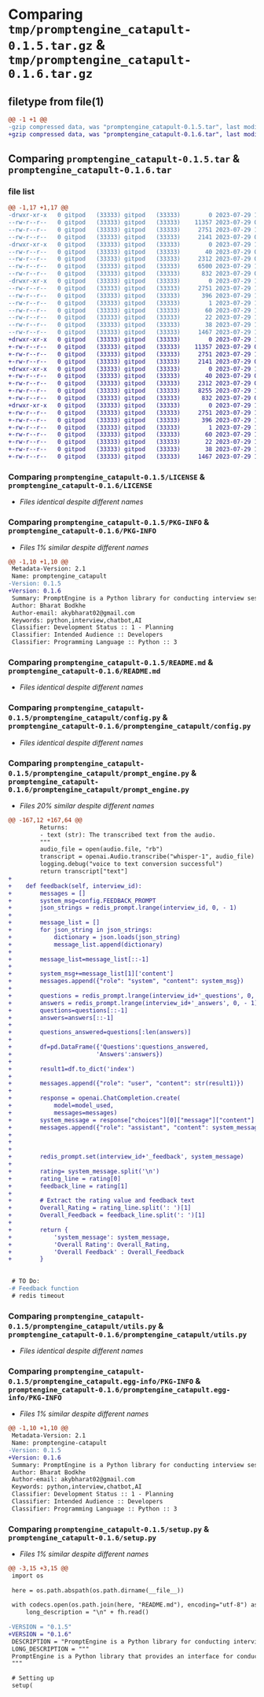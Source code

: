 # Comparing `tmp/promptengine_catapult-0.1.5.tar.gz` & `tmp/promptengine_catapult-0.1.6.tar.gz`

## filetype from file(1)

```diff
@@ -1 +1 @@
-gzip compressed data, was "promptengine_catapult-0.1.5.tar", last modified: Sat Jul 29 11:01:49 2023, max compression
+gzip compressed data, was "promptengine_catapult-0.1.6.tar", last modified: Sat Jul 29 17:37:33 2023, max compression
```

## Comparing `promptengine_catapult-0.1.5.tar` & `promptengine_catapult-0.1.6.tar`

### file list

```diff
@@ -1,17 +1,17 @@
-drwxr-xr-x   0 gitpod   (33333) gitpod   (33333)        0 2023-07-29 11:01:49.204302 promptengine_catapult-0.1.5/
--rw-r--r--   0 gitpod   (33333) gitpod   (33333)    11357 2023-07-29 04:57:06.000000 promptengine_catapult-0.1.5/LICENSE
--rw-r--r--   0 gitpod   (33333) gitpod   (33333)     2751 2023-07-29 11:01:49.204302 promptengine_catapult-0.1.5/PKG-INFO
--rw-r--r--   0 gitpod   (33333) gitpod   (33333)     2141 2023-07-29 07:14:51.000000 promptengine_catapult-0.1.5/README.md
-drwxr-xr-x   0 gitpod   (33333) gitpod   (33333)        0 2023-07-29 11:01:49.200302 promptengine_catapult-0.1.5/promptengine_catapult/
--rw-r--r--   0 gitpod   (33333) gitpod   (33333)       40 2023-07-29 07:14:51.000000 promptengine_catapult-0.1.5/promptengine_catapult/__init__.py
--rw-r--r--   0 gitpod   (33333) gitpod   (33333)     2312 2023-07-29 07:14:51.000000 promptengine_catapult-0.1.5/promptengine_catapult/config.py
--rw-r--r--   0 gitpod   (33333) gitpod   (33333)     6500 2023-07-29 11:01:28.000000 promptengine_catapult-0.1.5/promptengine_catapult/prompt_engine.py
--rw-r--r--   0 gitpod   (33333) gitpod   (33333)      832 2023-07-29 07:58:05.000000 promptengine_catapult-0.1.5/promptengine_catapult/utils.py
-drwxr-xr-x   0 gitpod   (33333) gitpod   (33333)        0 2023-07-29 11:01:49.204302 promptengine_catapult-0.1.5/promptengine_catapult.egg-info/
--rw-r--r--   0 gitpod   (33333) gitpod   (33333)     2751 2023-07-29 11:01:49.000000 promptengine_catapult-0.1.5/promptengine_catapult.egg-info/PKG-INFO
--rw-r--r--   0 gitpod   (33333) gitpod   (33333)      396 2023-07-29 11:01:49.000000 promptengine_catapult-0.1.5/promptengine_catapult.egg-info/SOURCES.txt
--rw-r--r--   0 gitpod   (33333) gitpod   (33333)        1 2023-07-29 11:01:49.000000 promptengine_catapult-0.1.5/promptengine_catapult.egg-info/dependency_links.txt
--rw-r--r--   0 gitpod   (33333) gitpod   (33333)       60 2023-07-29 11:01:49.000000 promptengine_catapult-0.1.5/promptengine_catapult.egg-info/requires.txt
--rw-r--r--   0 gitpod   (33333) gitpod   (33333)       22 2023-07-29 11:01:49.000000 promptengine_catapult-0.1.5/promptengine_catapult.egg-info/top_level.txt
--rw-r--r--   0 gitpod   (33333) gitpod   (33333)       38 2023-07-29 11:01:49.204302 promptengine_catapult-0.1.5/setup.cfg
--rw-r--r--   0 gitpod   (33333) gitpod   (33333)     1467 2023-07-29 11:01:33.000000 promptengine_catapult-0.1.5/setup.py
+drwxr-xr-x   0 gitpod   (33333) gitpod   (33333)        0 2023-07-29 17:37:33.574450 promptengine_catapult-0.1.6/
+-rw-r--r--   0 gitpod   (33333) gitpod   (33333)    11357 2023-07-29 04:57:06.000000 promptengine_catapult-0.1.6/LICENSE
+-rw-r--r--   0 gitpod   (33333) gitpod   (33333)     2751 2023-07-29 17:37:33.574450 promptengine_catapult-0.1.6/PKG-INFO
+-rw-r--r--   0 gitpod   (33333) gitpod   (33333)     2141 2023-07-29 07:14:51.000000 promptengine_catapult-0.1.6/README.md
+drwxr-xr-x   0 gitpod   (33333) gitpod   (33333)        0 2023-07-29 17:37:33.574450 promptengine_catapult-0.1.6/promptengine_catapult/
+-rw-r--r--   0 gitpod   (33333) gitpod   (33333)       40 2023-07-29 07:14:51.000000 promptengine_catapult-0.1.6/promptengine_catapult/__init__.py
+-rw-r--r--   0 gitpod   (33333) gitpod   (33333)     2312 2023-07-29 07:14:51.000000 promptengine_catapult-0.1.6/promptengine_catapult/config.py
+-rw-r--r--   0 gitpod   (33333) gitpod   (33333)     8255 2023-07-29 17:34:45.000000 promptengine_catapult-0.1.6/promptengine_catapult/prompt_engine.py
+-rw-r--r--   0 gitpod   (33333) gitpod   (33333)      832 2023-07-29 07:58:05.000000 promptengine_catapult-0.1.6/promptengine_catapult/utils.py
+drwxr-xr-x   0 gitpod   (33333) gitpod   (33333)        0 2023-07-29 17:37:33.574450 promptengine_catapult-0.1.6/promptengine_catapult.egg-info/
+-rw-r--r--   0 gitpod   (33333) gitpod   (33333)     2751 2023-07-29 17:37:33.000000 promptengine_catapult-0.1.6/promptengine_catapult.egg-info/PKG-INFO
+-rw-r--r--   0 gitpod   (33333) gitpod   (33333)      396 2023-07-29 17:37:33.000000 promptengine_catapult-0.1.6/promptengine_catapult.egg-info/SOURCES.txt
+-rw-r--r--   0 gitpod   (33333) gitpod   (33333)        1 2023-07-29 17:37:33.000000 promptengine_catapult-0.1.6/promptengine_catapult.egg-info/dependency_links.txt
+-rw-r--r--   0 gitpod   (33333) gitpod   (33333)       60 2023-07-29 17:37:33.000000 promptengine_catapult-0.1.6/promptengine_catapult.egg-info/requires.txt
+-rw-r--r--   0 gitpod   (33333) gitpod   (33333)       22 2023-07-29 17:37:33.000000 promptengine_catapult-0.1.6/promptengine_catapult.egg-info/top_level.txt
+-rw-r--r--   0 gitpod   (33333) gitpod   (33333)       38 2023-07-29 17:37:33.574450 promptengine_catapult-0.1.6/setup.cfg
+-rw-r--r--   0 gitpod   (33333) gitpod   (33333)     1467 2023-07-29 17:37:28.000000 promptengine_catapult-0.1.6/setup.py
```

### Comparing `promptengine_catapult-0.1.5/LICENSE` & `promptengine_catapult-0.1.6/LICENSE`

 * *Files identical despite different names*

### Comparing `promptengine_catapult-0.1.5/PKG-INFO` & `promptengine_catapult-0.1.6/PKG-INFO`

 * *Files 1% similar despite different names*

```diff
@@ -1,10 +1,10 @@
 Metadata-Version: 2.1
 Name: promptengine_catapult
-Version: 0.1.5
+Version: 0.1.6
 Summary: PromptEngine is a Python library for conducting interview sessions using OpenAI's ChatGPT model.
 Author: Bharat Bodkhe
 Author-email: akybharat02@gmail.com
 Keywords: python,interview,chatbot,AI
 Classifier: Development Status :: 1 - Planning
 Classifier: Intended Audience :: Developers
 Classifier: Programming Language :: Python :: 3
```

### Comparing `promptengine_catapult-0.1.5/README.md` & `promptengine_catapult-0.1.6/README.md`

 * *Files identical despite different names*

### Comparing `promptengine_catapult-0.1.5/promptengine_catapult/config.py` & `promptengine_catapult-0.1.6/promptengine_catapult/config.py`

 * *Files identical despite different names*

### Comparing `promptengine_catapult-0.1.5/promptengine_catapult/prompt_engine.py` & `promptengine_catapult-0.1.6/promptengine_catapult/prompt_engine.py`

 * *Files 20% similar despite different names*

```diff
@@ -167,12 +167,64 @@
         Returns:
         - text (str): The transcribed text from the audio.
         """
         audio_file = open(audio.file, "rb")
         transcript = openai.Audio.transcribe("whisper-1", audio_file)
         logging.debug("voice to text conversion successful")
         return transcript["text"]
+    
+    def feedback(self, interview_id):
+        messages = []
+        system_msg=config.FEEDBACK_PROMPT
+        json_strings = redis_prompt.lrange(interview_id, 0, - 1)
+
+        message_list = []
+        for json_string in json_strings:
+            dictionary = json.loads(json_string)
+            message_list.append(dictionary)
+
+        message_list=message_list[::-1]
+
+        system_msg+=message_list[1]['content']
+        messages.append({"role": "system", "content": system_msg})
+
+        questions = redis_prompt.lrange(interview_id+'_questions', 0, - 1)
+        answers = redis_prompt.lrange(interview_id+'_answers', 0, - 1)
+        questions=questions[::-1]
+        answers=answers[::-1]
+
+        questions_answered=questions[:len(answers)]
+        
+        df=pd.DataFrame({'Questions':questions_answered,
+                        'Answers':answers})
+        
+        result1=df.to_dict('index')
+        
+        messages.append({"role": "user", "content": str(result1)})
+
+        response = openai.ChatCompletion.create(
+            model=model_used,
+            messages=messages)
+        system_message = response["choices"][0]["message"]["content"]
+        messages.append({"role": "assistant", "content": system_message})
+        
+
+        
+        redis_prompt.set(interview_id+'_feedback', system_message)
+
+        rating= system_message.split('\n')
+        rating_line = rating[0]
+        feedback_line = rating[1]
+
+        # Extract the rating value and feedback text
+        Overall_Rating = rating_line.split(': ')[1]
+        Overall_Feedback = feedback_line.split(': ')[1]
+        
+        return {
+            'system_message': system_message,
+            'Overall Rating': Overall_Rating,
+            'Overall Feedback' : Overall_Feedback
+        }
 
 
 # TO Do:
-# Feedback function
 # redis timeout
```

### Comparing `promptengine_catapult-0.1.5/promptengine_catapult/utils.py` & `promptengine_catapult-0.1.6/promptengine_catapult/utils.py`

 * *Files identical despite different names*

### Comparing `promptengine_catapult-0.1.5/promptengine_catapult.egg-info/PKG-INFO` & `promptengine_catapult-0.1.6/promptengine_catapult.egg-info/PKG-INFO`

 * *Files 1% similar despite different names*

```diff
@@ -1,10 +1,10 @@
 Metadata-Version: 2.1
 Name: promptengine-catapult
-Version: 0.1.5
+Version: 0.1.6
 Summary: PromptEngine is a Python library for conducting interview sessions using OpenAI's ChatGPT model.
 Author: Bharat Bodkhe
 Author-email: akybharat02@gmail.com
 Keywords: python,interview,chatbot,AI
 Classifier: Development Status :: 1 - Planning
 Classifier: Intended Audience :: Developers
 Classifier: Programming Language :: Python :: 3
```

### Comparing `promptengine_catapult-0.1.5/setup.py` & `promptengine_catapult-0.1.6/setup.py`

 * *Files 1% similar despite different names*

```diff
@@ -3,15 +3,15 @@
 import os
 
 here = os.path.abspath(os.path.dirname(__file__))
 
 with codecs.open(os.path.join(here, "README.md"), encoding="utf-8") as fh:
     long_description = "\n" + fh.read()
 
-VERSION = "0.1.5"
+VERSION = "0.1.6"
 DESCRIPTION = "PromptEngine is a Python library for conducting interview sessions using OpenAI's ChatGPT model."
 LONG_DESCRIPTION = """
 PromptEngine is a Python library that provides an interface for conducting interview sessions using OpenAI's ChatGPT model. It allows you to interact with the AI assistant to simulate interview conversations and generate responses based on candidate input.
 """
 
 # Setting up
 setup(
```

